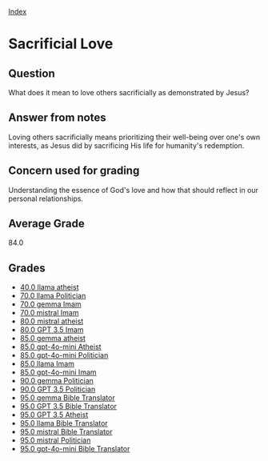
[Index](../index.md)
# Sacrificial Love
## Question
What does it mean to love others sacrificially as demonstrated by Jesus?

## Answer from notes
Loving others sacrificially means prioritizing their well-being over one's own interests, as Jesus did by sacrificing His life for humanity's redemption.

## Concern used for grading
Understanding the essence of God's love and how that should reflect in our personal relationships.

## Average Grade
84.0

## Grades
 * [40.0 llama atheist](../answers/llama_atheist/Sacrificial_Love.md)
 * [70.0 llama Politician](../answers/llama_Politician/Sacrificial_Love.md)
 * [70.0 gemma Imam](../answers/gemma_Imam/Sacrificial_Love.md)
 * [70.0 mistral Imam](../answers/mistral_Imam/Sacrificial_Love.md)
 * [80.0 mistral atheist](../answers/mistral_atheist/Sacrificial_Love.md)
 * [80.0 GPT 3.5 Imam](../answers/GPT_3.5_Imam/Sacrificial_Love.md)
 * [85.0 gemma atheist](../answers/gemma_atheist/Sacrificial_Love.md)
 * [85.0 gpt-4o-mini Atheist](../answers/gpt-4o-mini_Atheist/Sacrificial_Love.md)
 * [85.0 gpt-4o-mini Politician](../answers/gpt-4o-mini_Politician/Sacrificial_Love.md)
 * [85.0 llama Imam](../answers/llama_Imam/Sacrificial_Love.md)
 * [85.0 gpt-4o-mini Imam](../answers/gpt-4o-mini_Imam/Sacrificial_Love.md)
 * [90.0 gemma Politician](../answers/gemma_Politician/Sacrificial_Love.md)
 * [90.0 GPT 3.5 Politician](../answers/GPT_3.5_Politician/Sacrificial_Love.md)
 * [95.0 gemma Bible Translator](../answers/gemma_Bible_Translator/Sacrificial_Love.md)
 * [95.0 GPT 3.5 Bible Translator](../answers/GPT_3.5_Bible_Translator/Sacrificial_Love.md)
 * [95.0 GPT 3.5 Atheist](../answers/GPT_3.5_Atheist/Sacrificial_Love.md)
 * [95.0 llama Bible Translator](../answers/llama_Bible_Translator/Sacrificial_Love.md)
 * [95.0 mistral Bible Translator](../answers/mistral_Bible_Translator/Sacrificial_Love.md)
 * [95.0 mistral Politician](../answers/mistral_Politician/Sacrificial_Love.md)
 * [95.0 gpt-4o-mini Bible Translator](../answers/gpt-4o-mini_Bible_Translator/Sacrificial_Love.md)
